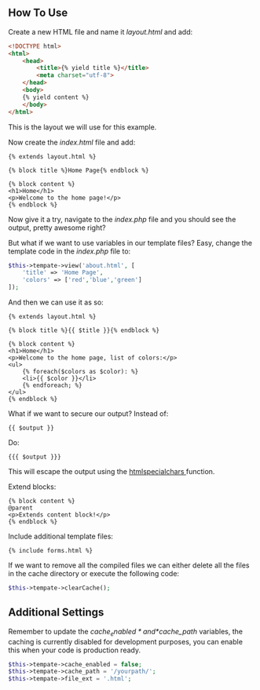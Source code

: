 ## How To Use

Create a new HTML file and name it *layout.html* and add:

```html
<!DOCTYPE html>
<html>
	<head>
		<title>{% yield title %}</title>
        <meta charset="utf-8">
	</head>
	<body>
    {% yield content %}
    </body>
</html>
```

This is the layout we will use for this example.

Now create the *index.html* file and add:

```twig
{% extends layout.html %}

{% block title %}Home Page{% endblock %}

{% block content %}
<h1>Home</h1>
<p>Welcome to the home page!</p>
{% endblock %}
```

Now give it a try, navigate to the *index.php* file and you should see the output, pretty awesome right?

But what if we want to use variables in our template files? Easy, change the template code in the *index.php* file to:

```php
$this->tempate->view('about.html', [
    'title' => 'Home Page',
    'colors' => ['red','blue','green']
]);
```

And then we can use it as so:

```twig
{% extends layout.html %}

{% block title %}{{ $title }}{% endblock %}

{% block content %}
<h1>Home</h1>
<p>Welcome to the home page, list of colors:</p>
<ul>
    {% foreach($colors as $color): %}
    <li>{{ $color }}</li>
    {% endforeach; %}
</ul>
{% endblock %}
```

What if we want to secure our output? Instead of:

```twig
{{ $output }}
```

Do:

```twig
{{{ $output }}}
```

This will escape the output using the [htmlspecialchars ](https://www.php.net/manual/en/function.htmlspecialchars.php)function.

Extend blocks:

```twig
{% block content %}
@parent
<p>Extends content block!</p>
{% endblock %}
```

Include additional template files:

```twig
{% include forms.html %}
```

If we want to remove all the compiled files we can either delete all the files in the cache directory or execute the following code:

```php
$this->tempate->clearCache();
```

## Additional Settings

Remember to update the *$cache_enabled* and *$cache_path* variables, the caching is currently disabled for development purposes, you can enable this when your code is production ready.

```php
$this->tempate->cache_enabled = false;
$this->tempate->cache_path = '/yourpath/';
$this->tempate->file_ext = '.html';


```
